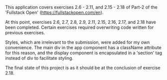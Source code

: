 This application covers exercises 2.6 - 2.11, and 2.15 - 2.18 of Part-2 of the 'Fullstack Open' (https://fullstackopen.com/en).

At this point, exercises 2.6, 2.7, 2.8, 2.9, 2.11, 2.15, 2.16, 2.17, and 2.18 have been completed. Certain exercises required overwriting code written for previous exercises.

Styles, which are irrelevant to the submission, were added for my own convenience. The main div in the app component has a className attribute for this reason, and the display component is encapsulated in a 'section' tag instead of div to facilitate styling.

The final state of this project is as it should be at the conclusion of exercise 2.18.